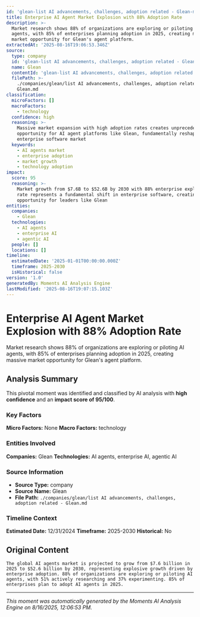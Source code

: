 ```yaml
---
id: 'glean-list AI advancements, challenges, adoption related - Glean-moment-6'
title: Enterprise AI Agent Market Explosion with 88% Adoption Rate
description: >-
  Market research shows 88% of organizations are exploring or piloting AI
  agents, with 85% of enterprises planning adoption in 2025, creating massive
  market opportunity for Glean's agent platform.
extractedAt: '2025-08-16T19:06:53.346Z'
source:
  type: company
  id: 'glean-list AI advancements, challenges, adoption related - Glean'
  name: Glean
  contentId: 'glean-list AI advancements, challenges, adoption related - Glean'
  filePath: >-
    ./companies/glean/list AI advancements, challenges, adoption related -
    Glean.md
classification:
  microFactors: []
  macroFactors:
    - technology
  confidence: high
  reasoning: >-
    Massive market expansion with high adoption rates creates unprecedented
    opportunity for AI agent platforms like Glean, fundamentally reshaping
    enterprise software market
  keywords:
    - AI agents market
    - enterprise adoption
    - market growth
    - technology adoption
impact:
  score: 95
  reasoning: >-
    Market growth from $7.6B to $52.6B by 2030 with 88% enterprise exploration
    rate represents a fundamental shift in enterprise software, creating massive
    opportunity for leaders like Glean
entities:
  companies:
    - Glean
  technologies:
    - AI agents
    - enterprise AI
    - agentic AI
  people: []
  locations: []
timeline:
  estimatedDate: '2025-01-01T00:00:00.000Z'
  timeframe: 2025-2030
  isHistorical: false
version: '1.0'
generatedBy: Moments AI Analysis Engine
lastModified: '2025-08-16T19:07:15.103Z'
---
```

# Enterprise AI Agent Market Explosion with 88% Adoption Rate

Market research shows 88% of organizations are exploring or piloting AI agents, with 85% of enterprises planning adoption in 2025, creating massive market opportunity for Glean's agent platform.

## Analysis Summary

This pivotal moment was identified and classified by AI analysis with **high confidence** and an **impact score of 95/100**.

### Key Factors

**Micro Factors:** None
**Macro Factors:** technology

### Entities Involved

**Companies:** Glean
**Technologies:** AI agents, enterprise AI, agentic AI



### Source Information

- **Source Type:** company
- **Source Name:** Glean
- **File Path:** `./companies/glean/list AI advancements, challenges, adoption related - Glean.md`

### Timeline Context

**Estimated Date:** 12/31/2024
**Timeframe:** 2025-2030
**Historical:** No

## Original Content

```
The global AI agents market is projected to grow from $7.6 billion in 2025 to $52.6 billion by 2030, representing explosive growth driven by enterprise adoption. 88% of organizations are exploring or piloting AI agents, with 51% actively researching and 37% experimenting. 85% of enterprises plan to adopt AI agents in 2025.
```

---

*This moment was automatically generated by the Moments AI Analysis Engine on 8/16/2025, 12:06:53 PM.*
